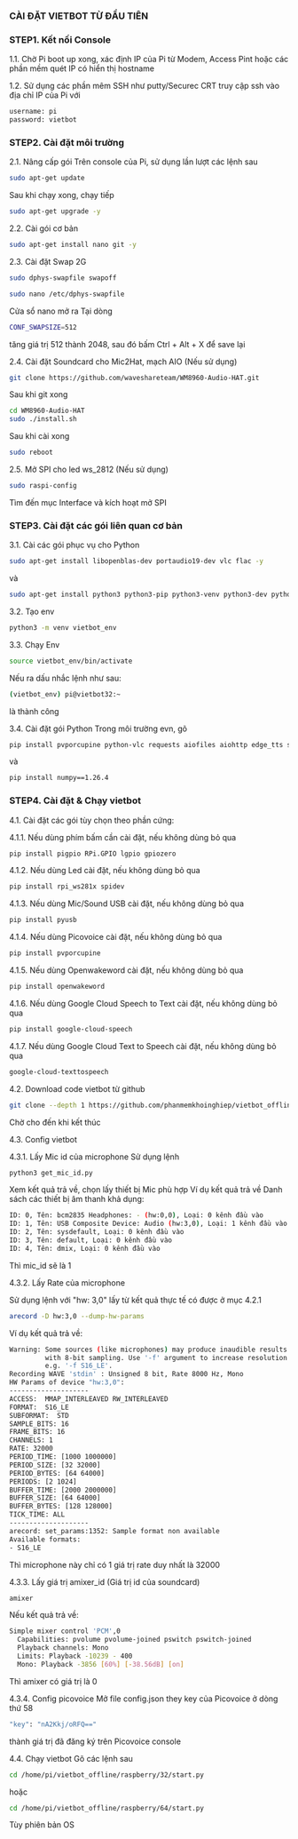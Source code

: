 ### CÀI ĐẶT VIETBOT TỪ ĐẦU TIÊN

### STEP1. Kết nối Console

1.1. Chờ Pi boot up xong, xác định IP của Pi từ Modem, Access Pint hoặc các phần mềm quét IP có hiển thị hostname

1.2. Sử dụng các phần mêm SSH như putty/Securec CRT truy cập ssh vào địa chỉ IP của Pi với 

```sh
username: pi
password: vietbot
```
### STEP2. Cài đặt môi trường

2.1. Nâng cấp gói
Trên console của Pi, sử dụng lần lượt các lệnh sau

```sh
sudo apt-get update
```
Sau khi chạy xong, chạy tiếp
```sh
sudo apt-get upgrade -y
```
2.2. Cài gói cơ bản
```sh
sudo apt-get install nano git -y
```
2.3. Cài đặt Swap 2G

```sh
sudo dphys-swapfile swapoff
```

```sh
sudo nano /etc/dphys-swapfile
```
Cửa sổ nano mở ra
Tại dòng 
```sh
CONF_SWAPSIZE=512
```
tăng giá trị 512 thành 2048, sau đó bấm Ctrl + Alt + X để save lại

2.4. Cài đặt Soundcard cho Mic2Hat, mạch AIO (Nếu sử dụng)
```sh
git clone https://github.com/waveshareteam/WM8960-Audio-HAT.git
```
Sau khi git xong
```sh
cd WM8960-Audio-HAT
sudo ./install.sh 
```
Sau khi cài xong
```sh
sudo reboot
```
2.5. Mở SPI cho led ws_2812 (Nếu sử dụng)
```sh
sudo raspi-config
```
Tìm đến mục Interface và kích hoạt mở SPI

### STEP3. Cài đặt các gói liên quan cơ bản
3.1. Cài các gói phục vụ cho Python

```sh
sudo apt-get install libopenblas-dev portaudio19-dev vlc flac -y
```
và
```sh
sudo apt-get install python3 python3-pip python3-venv python3-dev python3-rpi.gpio python3-pyaudio
```

3.2. Tạo env
```sh
python3 -m venv vietbot_env
```
3.3. Chạy Env
```sh
source vietbot_env/bin/activate
```
Nếu ra dấu nhắc lệnh như sau:
```sh
(vietbot_env) pi@vietbot32:~ 
```
là thành công

3.4. Cài đặt gói Python
Trong môi trường evn, gõ
```sh
pip install pvporcupine python-vlc requests aiofiles aiohttp edge_tts sounddevice pyalsaaudio SpeechRecognition pathlib2 google-cloud gTTS fuzzywuzzy websocket-client Quart python-Levenshtein pvrecorder
```
và

```sh
pip install numpy==1.26.4
```

### STEP4. Cài đặt & Chạy vietbot
4.1. Cài đặt các gói tùy chọn theo phần cứng:

4.1.1. Nếu dùng phím bấm cần cài đặt, nếu không dùng bỏ qua

```sh
pip install pigpio RPi.GPIO lgpio gpiozero
```
4.1.2. Nếu dùng Led cài đặt, nếu không dùng bỏ qua

```sh
pip install rpi_ws281x spidev
```
4.1.3. Nếu dùng Mic/Sound USB cài đặt, nếu không dùng bỏ qua

```sh
pip install pyusb
```
4.1.4. Nếu dùng Picovoice cài đặt, nếu không dùng bỏ qua

```sh
pip install pvporcupine
```
4.1.5. Nếu dùng Openwakeword cài đặt, nếu không dùng bỏ qua

```sh
pip install openwakeword
```
4.1.6. Nếu dùng Google Cloud Speech to Text cài đặt, nếu không dùng bỏ qua

```sh
pip install google-cloud-speech
```
4.1.7. Nếu dùng Google Cloud Text to Speech cài đặt, nếu không dùng bỏ qua

```sh
google-cloud-texttospeech
```

4.2. Download code vietbot từ github
```sh
git clone --depth 1 https://github.com/phanmemkhoinghiep/vietbot_offline.git
```
Chờ cho đến khi kết thúc

4.3. Config vietbot

4.3.1. Lấy Mic id của microphone
Sử dụng lệnh 

```sh
python3 get_mic_id.py
```
Xem kết quả trả về, chọn lấy thiết bị Mic phù hợp
Ví dụ kết quả trả về
Danh sách các thiết bị âm thanh khả dụng:
```sh
ID: 0, Tên: bcm2835 Headphones: - (hw:0,0), Loại: 0 kênh đầu vào
ID: 1, Tên: USB Composite Device: Audio (hw:3,0), Loại: 1 kênh đầu vào
ID: 2, Tên: sysdefault, Loại: 0 kênh đầu vào
ID: 3, Tên: default, Loại: 0 kênh đầu vào
ID: 4, Tên: dmix, Loại: 0 kênh đầu vào
```
Thì mic_id sẽ là 1

4.3.2. Lấy Rate của microphone

Sử dụng lệnh với "hw: 3,0" lấy từ kết quả thực tế có được ở mục 4.2.1

```sh
arecord -D hw:3,0 --dump-hw-params
```
Ví dụ kết quả trả về:
```sh
Warning: Some sources (like microphones) may produce inaudible results
         with 8-bit sampling. Use '-f' argument to increase resolution
         e.g. '-f S16_LE'.
Recording WAVE 'stdin' : Unsigned 8 bit, Rate 8000 Hz, Mono
HW Params of device "hw:3,0":
--------------------
ACCESS:  MMAP_INTERLEAVED RW_INTERLEAVED
FORMAT:  S16_LE
SUBFORMAT:  STD
SAMPLE_BITS: 16
FRAME_BITS: 16
CHANNELS: 1
RATE: 32000
PERIOD_TIME: [1000 1000000]
PERIOD_SIZE: [32 32000]
PERIOD_BYTES: [64 64000]
PERIODS: [2 1024]
BUFFER_TIME: [2000 2000000]
BUFFER_SIZE: [64 64000]
BUFFER_BYTES: [128 128000]
TICK_TIME: ALL
--------------------
arecord: set_params:1352: Sample format non available
Available formats:
- S16_LE
```
Thì microphone này chỉ có 1 giá trị rate duy nhất là 32000

4.3.3. Lấy giá trị amixer_id (Giá trị id của soundcard)

```sh
amixer
```
Nếu kết quả trả về:

```sh
Simple mixer control 'PCM',0
  Capabilities: pvolume pvolume-joined pswitch pswitch-joined
  Playback channels: Mono
  Limits: Playback -10239 - 400
  Mono: Playback -3856 [60%] [-38.56dB] [on]
```
Thì amixer có giá trị là 0

4.3.4. Config picovoice
Mở file config.json they key của Picovoice ở dòng thứ 58
```sh
"key": "nA2Kkj/oRFQ=="
```
thành giá trị đã đăng ký trên Picovoice console


4.4. Chạy vietbot
Gõ các lệnh sau
```sh
cd /home/pi/vietbot_offline/raspberry/32/start.py
```
hoặc
```sh
cd /home/pi/vietbot_offline/raspberry/64/start.py
```
Tùy phiên bản OS
